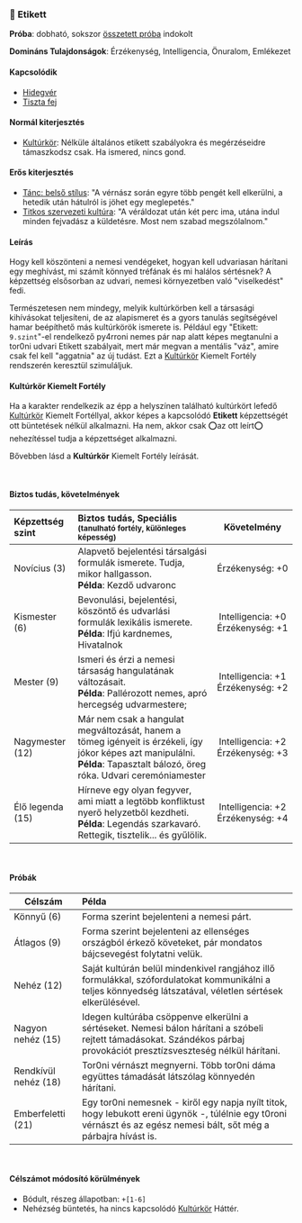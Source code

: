 ### 🔵 Etikett

**Próba**: dobható, sokszor [összetett próba](../037_kepzettsegproba.md#összetett-képzettségpróba-másodlagos-próbadobások) indokolt

**Domináns Tulajdonságok**: Érzékenység, Intelligencia, Önuralom, Emlékezet

#### Kapcsolódik

- [Hidegvér](../fortelyok.altalanos/hidegver.md)
- [Tiszta fej](../fortelyok.altalanos/tiszta_fej.md)

#### Normál kiterjesztés

- [Kultúrkör](../fortelyok.kiemelt/kulturkor.md): Nélküle általános etikett szabályokra és megérzéseidre támaszkodsz csak. Ha ismered, nincs gond.

#### Erős kiterjesztés

- [Tánc: belső stílus](../fortelyok.szabad/tanc_belso_stilus.md): "A vérnász során egyre több pengét kell elkerülni, a hetedik után hátulról is jöhet egy meglepetés."
- [Titkos szervezeti kultúra](../fortelyok.szabad/titkos_szervezeti_kultura.md):  "A véráldozat után két perc ima, utána indul minden fejvadász a küldetésre. Most nem szabad megszólalnom."

#### Leírás

Hogy kell köszönteni a nemesi vendégeket, hogyan kell udvariasan hárítani egy meghívást, mi számít könnyed tréfának és mi halálos sértésnek? A képzettség elsősorban az udvari, nemesi környezetben való "viselkedést" fedi.

Természetesen nem mindegy, melyik kultúrkörben kell a társasági kihívásokat teljesíteni, de az alapismeret és a gyors tanulás segítségével hamar beépíthető más kultúrkörök ismerete is. Például egy "Etikett: `9.szint`"-el rendelkező py4rroni nemes pár nap alatt képes megtanulni a tor0ni udvari Etikett szabályait, mert már megvan a mentális "váz", amire csak fel kell "aggatnia" az új tudást. Ezt a [Kultúrkör](../fortelyok.kiemelt/kulturkor.md) Kiemelt Fortély rendszerén keresztül szimuláljuk.

#### Kultúrkör Kiemelt Fortély

Ha a karakter rendelkezik az épp a helyszínen található kultúrkört lefedő [Kultúrkör](../fortelyok.kiemelt/kulturkor.md) Kiemelt Fortéllyal, akkor képes a kapcsolódó **Etikett** képzettségét ott büntetések nélkül alkalmazni. Ha nem, akkor csak ⭕az ott leírt⭕ nehezítéssel tudja a képzettséget alkalmazni.

Bővebben lásd a **Kultúrkör** Kiemelt Fortély leírását.

<br />

#### Biztos tudás, követelmények

| Képzettség szint | Biztos tudás, Speciális <br /><sub>(tanulható fortély, különleges  képesség)</sub>                                                                                                 |                   Követelmény                    |
| :--------------- | :--------------------------------------------------------------------------------------------------------------------------------------------------------------------------------- | :----------------------------------------------: |
| Novícius (3)     | Alapvető bejelentési társalgási formulák ismerete. Tudja, mikor hallgasson.<br />**Példa**: Kezdő udvaronc                                                                         |               Érzékenység:&nbsp;+0               |
| Kismester (6)    | Bevonulási, bejelentési, köszöntő és udvarlási formulák lexikális ismerete.<br />**Példa**: Ifjú kardnemes, Hivatalnok                                                             | Intelligencia:&nbsp;+0<br />Érzékenység:&nbsp;+1 |
| Mester (9)       | Ismeri és érzi a nemesi társaság hangulatának változásait.<br />**Példa**: Pallérozott nemes, apró hercegség udvarmestere;                                                         | Intelligencia:&nbsp;+1<br />Érzékenység:&nbsp;+2 |
| Nagymester (12)  | Már nem csak a hangulat megváltozását, hanem a tömeg igényeit is érzékeli, így  jókor képes azt manipulálni. <br />**Példa**: Tapasztalt bálozó, öreg róka. Udvari ceremóniamester | Intelligencia:&nbsp;+2<br />Érzékenység:&nbsp;+3 |
| Élő legenda (15) | Hírneve egy olyan fegyver, ami miatt a legtöbb konfliktust nyerő helyzetből kezdheti. <br />**Példa**: Legendás szarkavaró. Rettegik, tisztelik... és gyűlölik.                    | Intelligencia:&nbsp;+2<br />Érzékenység:&nbsp;+4 |

<br />

#### Próbák

| Célszám              | Példa                                                                                                                                                                     |
| -------------------- | :------------------------------------------------------------------------------------------------------------------------------------------------------------------------ |
| Könnyű (6)           | Forma szerint bejelenteni a nemesi párt.                                                                                                                                  |
| Átlagos (9)          | Forma szerint bejelenteni az ellenséges országból érkező követeket, pár mondatos bájcsevegést folytatni velük.                                                            |
| Nehéz (12)           | Saját kultúrán belül mindenkivel rangjához illő formulákkal, szófordulatokat kommunikálni a teljes könnyedség látszatával, véletlen sértések elkerülésével.               |
| Nagyon nehéz (15)    | Idegen kultúrába csöppenve elkerülni a sértéseket. Nemesi bálon hárítani a szóbeli rejtett  támadásokat. Szándékos párbaj provokációt presztízsveszteség nélkül hárítani. |
| Rendkívül nehéz (18) | Tor0ni vérnászt megnyerni. Több tor0ni dáma együttes támadását látszólag könnyedén hárítani.                                                                              |
| Emberfeletti (21)    | Egy tor0ni nemesnek - kiről egy napja nyílt titok, hogy lebukott ereni ügynök -, túlélnie egy t0roni vérnászt és az egész nemesi bált, sőt még a párbajra hívást is.      |

<br />

#### Célszámot módosító körülmények

- Bódult, részeg állapotban: `+[1-6]`
- Nehézség büntetés, ha nincs kapcsolódó [Kultúrkör](../fortelyok.kiemelt/kulturkor.md) Háttér.
